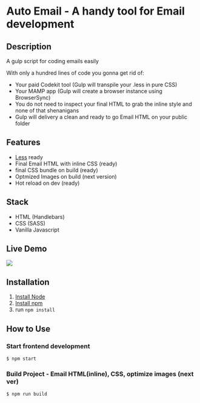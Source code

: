 # Auto Email - A handy tool for Email development

## Description

A gulp script for coding emails easily

With only a hundred lines of code you gonna get rid of:

- Your paid Codekit tool (Gulp will transpile your .less in pure CSS)
- Your MAMP app (Gulp will create a browser instance using BrowserSync)
- You do not need to inspect your final HTML to grab the inline style and none of that shenanigans
- Gulp will delivery a clean and ready to go Email HTML on your public folder

## Features

- [Less](https://lesscss.org/) ready
- Final Email HTML with inline CSS (ready)
- final CSS bundle on build (ready)
- Optmized Images on build (next version)
- Hot reload on dev (ready)

## Stack

- HTML (Handlebars)
- CSS (SASS)
- Vanilla Javascript

## Live Demo

![](docs/video2_qberux.gif)


## Installation

1. [Install Node](https://nodejs.dev/)
1. [Install npm](https://www.npmjs.com/get-npm)
2. run `npm install`


## How to Use

### Start frontend development

```
$ npm start
```

### Build Project - Email HTML(inline), CSS, optimize images (next ver)

```
$ npm run build
```
